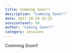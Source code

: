 ```yaml
---
title: Comming Soon!!
description: "Comming Soon!!"
date: 2017-10-29 15:25
sessionlevel: 50
author: "Coming Soon!!"
category: sessions
---
```

Comming Soon!!
